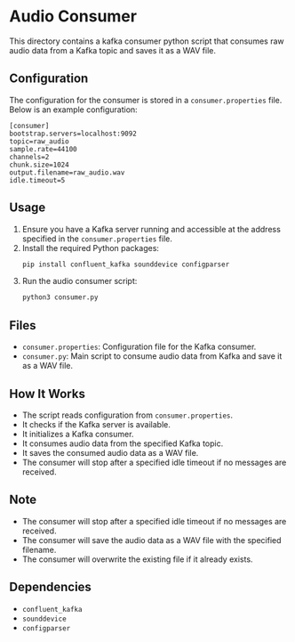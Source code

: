 # Audio Consumer

This directory contains a kafka consumer python script that consumes raw audio data from a Kafka topic and saves it as a WAV file.

## Configuration

The configuration for the consumer is stored in a `consumer.properties` file. Below is an example configuration:

```properties
[consumer]
bootstrap.servers=localhost:9092
topic=raw_audio
sample.rate=44100
channels=2
chunk.size=1024
output.filename=raw_audio.wav
idle.timeout=5
```

## Usage

1. Ensure you have a Kafka server running and accessible at the address specified in the `consumer.properties` file.
2. Install the required Python packages:
    ```sh
    pip install confluent_kafka sounddevice configparser
    ```
3. Run the audio consumer script:
    ```sh
    python3 consumer.py
    ```


## Files

- `consumer.properties`: Configuration file for the Kafka consumer.
- `consumer.py`: Main script to consume audio data from Kafka and save it as a WAV file.

## How It Works

- The script reads configuration from `consumer.properties`.
- It checks if the Kafka server is available.
- It initializes a Kafka consumer.
- It consumes audio data from the specified Kafka topic.
- It saves the consumed audio data as a WAV file.
- The consumer will stop after a specified idle timeout if no messages are received.

## Note

- The consumer will stop after a specified idle timeout if no messages are received.
- The consumer will save the audio data as a WAV file with the specified filename.
- The consumer will overwrite the existing file if it already exists.


## Dependencies

- `confluent_kafka`
- `sounddevice`
- `configparser`